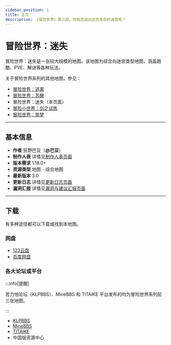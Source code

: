 ```yaml
---
sidebar_position: 1
title: 主页
description: 《冒险世界》第三部，你能否逃出这些复杂的迷宫呢？
---
```


# 冒险世界：迷失

冒险世界：迷失是一张较大规模的地图。该地图为综合向迷宫类型地图，涵盖跑酷、PVE、解谜等各种玩法。

关于冒险世界系列的其他地图，参见：

- [冒险世界：逃离](../adventure_world_1/homepage)
- [冒险世界：苏醒](../adventure_world_2/homepage)
- 冒险世界：迷失（本页面）
- [冒险小世界：剑之试炼](../adventure_world_4/homepage)
- [冒险世界：筑梦](../../developing/adventure_world_5/homepage)

---

## 基本信息

- **作者** 狂野巴豆（**@巴豆**）
- **制作人表** 详情见[制作人表页面](credits)
- **版本需求** 1.18.0+
- **资源类型** 地图 - 综合地图
- **最新版本** 3.0
- **更新日志** 详情见[更新日志页面](update_log)
- **漏洞汇报** 详情见[漏洞与建议汇报页面](bugs)

---

## 下载

有多种途径都可以下载或找到本地图。

### 网盘

- [123云盘](https://www.123684.com/s/t3TqVv-QM3kh)
- [百度网盘](https://pan.baidu.com/s/1AMBIgQsOuWHoqeMKxHPISg?pwd=mxsj)

### 各大论坛或平台

:::info[提醒]

苦力怕论坛（KLPBBS）、MineBBS 和 TITAIKE 平台发布的均为冒险世界系列前三张地图。

:::

- [KLPBBS](https://klpbbs.com/thread-151276-1-1.html)
- [MineBBS](https://www.minebbs.com/resources/1-18-_-_.9844/)
- [TITAIKE](https://www.titaike.cn/5955.html)
- 中国版资源中心
